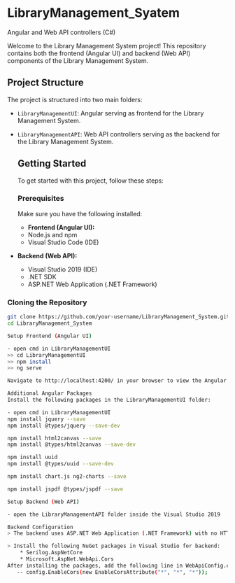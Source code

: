 # LibraryManagement_Syatem
Angular and Web API controllers (C#)

Welcome to the Library Management System project! This repository contains both the frontend (Angular UI) and backend (Web API) components of the Library Management System.

## Project Structure

The project is structured into two main folders:

- `LibraryManagementUI`: Angular serving as frontend for the Library Management System.
- `LibraryManagementAPI`: Web API controllers serving as the backend for the Library Management System.

  ## Getting Started

  To get started with this project, follow these steps:

  ### Prerequisites

  Make sure you have the following installed:

  - **Frontend (Angular UI):**
  - Node.js and npm
  - Visual Studio Code (IDE)

- **Backend (Web API):**
  - Visual Studio 2019 (IDE)
  - .NET SDK
  - ASP.NET Web Application (.NET Framework)

### Cloning the Repository

```bash
git clone https://github.com/your-username/LibraryManagement_System.git
cd LibraryManagement_System

Setup Frontend (Angular UI)

- open cmd in LibraryManagementUI
>> cd LibraryManagementUI
>> npm install
>> ng serve

Navigate to http://localhost:4200/ in your browser to view the Angular UI.

Additional Angular Packages
Install the following packages in the LibraryManagementUI folder:

- open cmd in LibraryManagementUI
npm install jquery --save
npm install @types/jquery --save-dev

npm install html2canvas --save
npm install @types/html2canvas --save-dev

npm install uuid
npm install @types/uuid --save-dev

npm install chart.js ng2-charts --save

npm install jspdf @types/jspdf --save

Setup Backend (Web API)

- open the LibraryManagementAPI folder inside the Visual Studio 2019

Backend Configuration
> The backend uses ASP.NET Web Application (.NET Framework) with no HTTPS configured.

> Install the following NuGet packages in Visual Studio for backend:
    * Serilog.AspNetCore
    * Microsoft.AspNet.WebApi.Cors
After installing the packages, add the following line in WebApiConfig.cs:
   -- config.EnableCors(new EnableCorsAttribute("*", "*", "*"));
